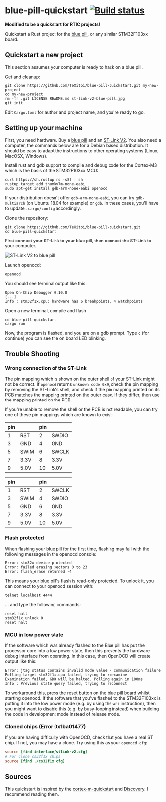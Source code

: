 # blue-pill-quickstart [![Build status](https://travis-ci.org/TeXitoi/blue-pill-quickstart.svg?branch=master)](https://travis-ci.org/TeXitoi/blue-pill-quickstart)

**Modified to be a quickstart for RTIC projects!**

Quickstart a Rust project for the [blue pill](https://wiki.stm32duino.com/index.php?title=Blue_Pill), or any similar STM32F103xx board.

## Quickstart a new project

This section assumes your computer is ready to hack on a blue pill.

Get and cleanup:

```shell
git clone https://github.com/TeXitoi/blue-pill-quickstart.git my-new-project
cd my-new-project
rm -fr .git LICENSE README.md st-link-v2-blue-pill.jpg
git init
```

Edit `Cargo.toml` for author and project name, and you're ready to go.

## Setting up your machine

First, you need hardware. Buy a [blue pill](https://www.aliexpress.com/w/wholesale-stm32f103c8t6.html?&SortType=total_tranpro_desc) and an [ST-Link V2](https://www.aliexpress.com/w/wholesale-st-link-v2.html?SortType=total_tranpro_desc). You also need a computer, the commands below are for a Debian based distribution. It should be easy to adapt the instructions to other operating systems (Linux, MacOSX, Windows).

Install rust and gdb support to compile and debug code for the Cortex-M3 which is the basis of the STM32F103xx MCU:

```shell
curl https://sh.rustup.rs -sSf | sh
rustup target add thumbv7m-none-eabi
sudo apt-get install gdb-arm-none-eabi openocd
```

If your distribution doesn't offer `gdb-arm-none-eabi`, you can try `gdb-multiarch` (on Ubuntu 18.04 for example) or `gdb`. In these cases, you'll have to update `.cargo/config` accordingly.

Clone the repository:

```shell
git clone https://github.com/TeXitoi/blue-pill-quickstart.git
cd blue-pill-quickstart
```

First connect your ST-Link to your blue pill, then connect the ST-Link to your computer.

![ST-Link V2 to blue pill](st-link-v2-blue-pill.jpg)

Launch openocd:

```shell
openocd
```

You should see terminal output like this:

```
Open On-Chip Debugger 0.10.0
[...]
Info : stm32f1x.cpu: hardware has 6 breakpoints, 4 watchpoints
```
 
Open a new terminal, compile and flash

```shell
cd blue-pill-quickstart
cargo run
```

Now, the program is flashed, and you are on a gdb prompt. Type `c` (for continue) you can see the on board LED blinking.

## Trouble Shooting

### Wrong connection of the ST-Link

The pin mapping which is shown on the outer shell of your ST-Link might not be correct. If `openocd` returns `unknown code 0x9`, check the pin mapping by removing the ST-Link's shell, and check if the pin mapping printed on its PCB matches the mapping printed on the outer case.  If they differ, then use the mapping printed on the PCB.

If you're unable to remove the shell or the PCB is not readable, you can try one of these pin mappings which are known to exist:

|pin|      |pin|       | 
|---|------|---|-------|
| 1 | RST  | 2 | SWDIO |
| 3 | GND  | 4 | GND   |
| 5 | SWIM | 6 | SWCLK |
| 7 | 3.3V | 8 | 3.3V  |
| 9 | 5.0V |10 | 5.0V  |

|pin|      |pin|       | 
|---|------|---|-------|
| 1 | RST  | 2 | SWCLK |
| 3 | SWIM | 4 | SWDIO |
| 5 | GND  | 6 | GND   |
| 7 | 3.3V | 8 | 3.3V  |
| 9 | 5.0V |10 | 5.0V  |

### Flash protected

When flashing your blue pill for the first time, flashing may fail with the following messages in the openocd console:

```
Error: stm32x device protected
Error: failed erasing sectors 0 to 23
Error: flash_erase returned -4
```

This means your blue pill's flash is read-only protected. To unlock it, you can connect to your openocd session with:

```shell
telnet localhost 4444
```

... and type the following commands:

```
reset halt
stm32f1x unlock 0
reset halt
```

### MCU in low power state

If the software which was already flashed to the Blue pill has put the processor core into a low power state, then this prevents the hardware debug interface from operating.  In this case, then OpenOCD will create output like this:

```
Error: jtag status contains invalid mode value - communication failure
Polling target stm32f1x.cpu failed, trying to reexamine
Examination failed, GDB will be halted. Polling again in 100ms
Info : Previous state query failed, trying to reconnect
```

To workaround this, press the reset button on the blue pill board whilst starting openocd.  If the software that you've flashed to the STM32F103xx is putting it into the low power mode (e.g. by using the `wfi` instruction), then you might want to disable this (e.g. by busy-looping instead) when building the code in development mode instead of release mode.


### Cloned chips (Error 0x1ba01477)
If you are having difficulty with OpenOCD, check that you have a real ST chip. If not, you may have a clone. Try using this as your `openocd.cfg`:

```cfg
source [find interface/stlink-v2.cfg]
# For clone cs32f1x chips
source [find ./cs32f1x.cfg] 
```

## Sources

This quickstart is inspired by the [cortex-m-quickstart](https://github.com/japaric/cortex-m-quickstart) and [Discovery](https://rust-embedded.github.io/discovery/). I recommend reading them.
